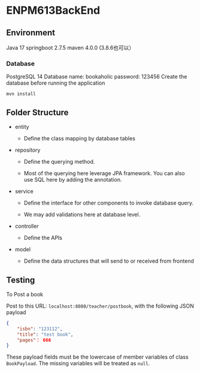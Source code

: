 # ENPM613BackEnd

## Environment

Java 17
springboot 2.7.5
maven 4.0.0 (3.8.6也可以）

### Database

PostgreSQL 14
Database name: bookaholic
password: 123456
Create the database before running the application

`mvn install`

## Folder Structure

- entity
  
  - Define the class mapping by database tables

- repository
  
  - Define the querying method. 
  
  - Most of the querying here leverage JPA framework. You can also use SQL here by adding the annotation.

- service
  
  - Define the interface for other components to invoke database query. 
  
  - We may add validations here at database level.

- controller
  
  - Define the APIs

- model
  
  - Define the data structures that will send to or received from frontend

## Testing

To Post a book

Post to this URL: `localhost:8080/teacher/postbook`, with the following JSON payload

```json
{
    "isbn": "123112",
    "title": "test book",
    "pages"： 666
}
```

These payload fields must be the lowercase of member variables of class `BookPayload`. The missing variables will be treated as `null`.
